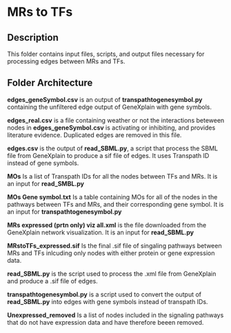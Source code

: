 MRs to TFs
==========

## Description

This folder contains input files, scripts, and output files necessary for processing edges between MRs and TFs.

## Folder Architecture

**edges_geneSymbol.csv** is an output of **transpathtogenesymbol.py** containing the unfiltered edge output of GeneXplain with gene symbols.

**edges_real.csv** is a file containing weather or not the interactions beteween nodes in **edges_geneSymbol.csv** is activating or inhibiting, and provides literature evidence. Duplicated edges are removed in this file.

**edges.csv** is the output of **read_SBML.py**, a script that process the SBML file from GeneXplain to produce a sif file of edges. It uses Transpath ID instead of gene symbols.

**MOs** Is a list of Transpath IDs for all the nodes between TFs and MRs. It is an input for **read_SMBL.py**

**MOs Gene symbol.txt** Is a table containing MOs for all of the nodes in the pathways between TFs and MRs, and their corresponding gene symbol. It is an input for **transpathtogenesymbol.py**

**MRs expressed (prtn only) viz all.xml** is the file downloaded from the GeneXplain network visualization. It is an  input for **read_SBML.py**

**MRstoTFs_expressed.sif** Is the final .sif file of singaling pathways between MRs and TFs inlcuding only nodes with either protein or gene expression data.

**read_SBML.py**  is the script used to process the .xml file from GeneXplain and produce a .sif file of edges.

**transpathtogenesymbol.py**  is a script used to convert the output of **read_SBML.py** into edges with gene symbols instead of transpath  IDs.

**Unexpressed_removed** Is a list of nodes included in the signaling pathways that do not have expression data and have therefore beeen removed.